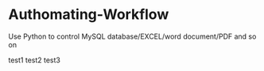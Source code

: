 # Authomating-Workflow
Use Python to control MySQL database/EXCEL/word document/PDF and so on

test1
test2
test3
